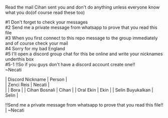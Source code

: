 Read the mail Cihan sent you and don't do anything unless everyone know what you do(of course read these too)

  #1 Don't forget to check your messages                                                                                 
  #2 Send me a private message from whatsapp to prove that you read this file                                            
  #3 When you first connect to this repo message to the group immediately and of course check your mail                  
  #4 Sorry for my bad England                                                                                            
  #5 I'll open a discord group chat for this be online and write your nicknames underthis box                            
     #5-1 !!So if you guys don't have a discord account create one!!                                                     
                                                                                                    ~Necati             



| Discord Nickname  |  Person |          
|   Zenci Reis      |  Necati |          
|                   |  Bora   |
|  Cihan Bosnali    |  Cihan  |
|   Oral Ekin       |  Ekin   |
| Selin Buyukalkan  | Selin   |


!!Send me a private message from whatsapp to prove that you read this file!! | ~Necati
